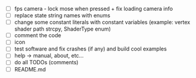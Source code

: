 - [ ] fps camera - lock mose when pressed + fix loading camera info
- [ ] replace state string names with enums
- [ ] change some constant literals with constant variables (example: vertex shader path strcpy, ShaderType enum)
- [ ] comment the code
- [ ] icon
- [ ] test software and fix crashes (if any) and build cool examples
- [ ] help -> manual, about, etc...
- [ ] do all TODOs (comments)
- [ ] README.md